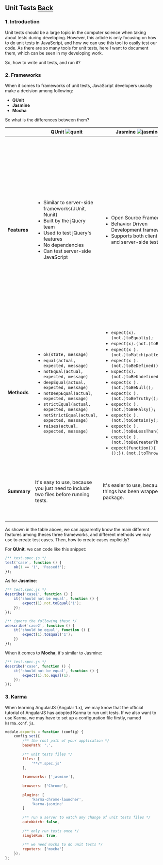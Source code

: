 ## Unit Tests [Back](./../JavaScript.md)

### 1. Introduction

Unit tests should be a large topic in the computer science when taking about tests during developing. However, this article is only focusing on how to do unit tests in JavaScript, and how we can use this tool to easily test our code. As there are so many tools for unit tests, here I want to document them, which can be seen in my developing work.

So, how to write unit tests, and run it?

### 2. Frameworks

When it comes to frameworks of unit tests, JavaScript developers usually make a decision among following:

- **QUnit**
- **Jasmine**
- **Mocha**

So what is the differences between them?

<table>
    <thead>
        <th></th>
        <th>QUnit <img src="https://aleen42.github.io/badges/src/qunit.svg" alt="qunit" title="qunit"/></th>
        <th>Jasmine <img src="https://aleen42.github.io/badges/src/jasmine.svg" alt="jasmine" title="jasmine"/></th>
        <th>Mocha <img src="https://aleen42.github.io/badges/src/mocha.svg" alt="mocha" title="mocha"/></th>
    </thead>
    <tbody>
        <tr>
            <td><strong>Features</strong></td>
            <td>
                <ul>
                    <li>Similar to server-side frameworks(JUnit, Nunit)</li>
                    <li>Built by the jQuery team</li>
                    <li>Used to test jQuery's features</li>
                    <li>No dependencies</li>
                    <li>Can test server-side JavaScript</li>
                </ul>
            </td>
            <td>
                <ul>
                    <li>Open Source Framework</li>
                    <li>Behavior Driven Development framework</li>
                    <li>Supports both client-side and server-side testing</li>
                </ul>
            </td>
            <td>
                <ul>
                    <li>Open Source Framework</li>
                    <li>Started in Node</li>
                    <li>Supports both client-side and server-side testing</li>
                    <li>Supports both BDD and TDD style tests</li>
                    <li>Supports both command line and browser</li>
                    <li>Supports any JavaScript assertion library (YUI Port, expect.js, should.js, jshould.js, assert.js, chai.js)</li>
                    <li>Supports asynchronous testing</li>
                    <li>Requires an assertion library</li>
                </ul>
            </td>
        </tr>
        <tr>
            <td><strong>Methods</strong></td>
            <td>
                <ul>
                    <li><code>ok(state, message)</code></li>
                    <li><code>equal(actual, expected, message)</code></li>
                    <li><code>notEqual(actual, expected, message)</code></li>
                    <li><code>deepEqual(actual, expected, message)</code></li>
                    <li><code>notDeepEqual(actual, expected, message)</code></li>
                    <li><code>strictEqual(actual, expected, message)</code></li>
                    <li><code>notStrictEqual(actual, expected, message)</code></li>
                    <li><code>raises(actual, expected, message)</code></li>
                </ul>
            </td>
            <td>
                <ul>
                    <li><code>expect(x).(not.)toEqual(y);</code></li>
                    <li><code>expect(x).(not.)toBe(y);</code></li> 
                    <li><code>expect(x ).(not.)toMatch(pattern);</code></li>
                    <li><code>expect(x ).(not.)toBeDefined();</code></li>
                    <li><code>Expect(x).(not.)toBeUndefined();</code></li>
                    <li><code>expect(x ).(not.)toBeNull();</code></li>
                    <li><code>expect(x ).(not.)toBeTruthy();</code></li>
                    <li><code>expect(x ).(not.)toBeFalsy();</code></li>
                    <li><code>expect(x ).(not.)toContain(y);</code></li>
                    <li><code>expect(x ).(not.)toBeLessThan(y);</code></li>
                    <li><code>expect(x ).(not.)toBeGreaterThan(y);</code></li>
                    <li><code>expect(function(){ fn ();}).(not.)toThrow(ex);</code></li>
                </ul>
            </td>
            <td>
                <ul>
                    <li>Assert: <code>var assert = chai.assert;</code></li>
                    <li>Expect: <code>var expect = chai.expect;</code></li>
                    <li>Should: <code>var should = chai.should(); /** notice should is a function */</code></li>
                </ul>
            </td>
        </tr>
        <tr>
            <td><strong>Summary</strong></td>
            <td>
                <p>It's easy to use, because you just need to include two files before running tests.</p>
            </td>
            <td>
                <p>It's easier to use, because all things has been wrapped in a package.</p>
            </td>
            <td>
                <p>It's flexible but not easy to use, as you have to choose assertion framework, like Chai, which is the most popular alternative.</p>
            </td>
        </tr>
    </tbody>
</table>

As shown in the table above, we can apparently know the main different features among theses three frameworks, and different methods we may use to create test cases. Then, how to create cases explicitly?

For **QUnit**, we can code like this snippet:

```js
/** test.spec.js */
test('case', function () {
    ok(1 == '1', 'Passed!');
});
```

As for **Jasmine**:

```js
/** test.spec.js */
describe('case1', function () {
    it('should not be equal', function () {
        expect(1).not.toEqual('1');
    });
});

/** ignore the following thest */
xdescribe('case2', function () {
    it('should be equal', function () {
        expect(1).toEqual('1');
    })
});
```

When it comes to **Mocha**, it's similar to Jasmine:

```js
/** test.spec.js */
describe('case', function () {
    it('should not be equal', function () {
        expect(1).to.equal(1);
    });
});
```

### 3. Karma

When learning AngularJS (Angular 1.x), we may know that the official tutorial of AngularJS has adopted Karma to run unit tests. If we also want to use Karma, we may have to set up a configuration file firstly, named `karma.conf.js`.

```js
module.exports = function (config) {
    config.set({
        /** the root path of your application */
        basePath: '.',
    
        /** unit tests files */
        files: [
            '**/*.spec.js'
        ],
        
        frameworks: ['jasmine'],
        
        browsers: ['Chrome'],
        
        plugins: [
            'karma-chrome-launcher',
            'karma-jasmine'
        ]
        
        /** run a server to watch any change of unit tests files */
        autoWatch: false,
        
        /** only run tests once */
        singleRun: true,
        
        /** we need mocha to do unit tests */
        repoters: ['mocha']
    });
};
```
